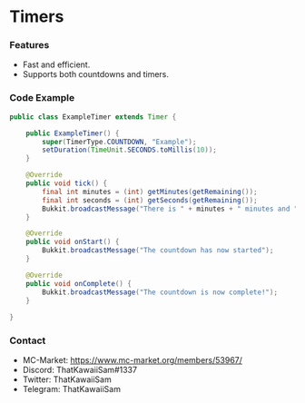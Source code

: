 # Timers
### Features
* Fast and efficient.
* Supports both countdowns and timers.

### Code Example
```java
public class ExampleTimer extends Timer {

    public ExampleTimer() {
        super(TimerType.COUNTDOWN, "Example");
        setDuration(TimeUnit.SECONDS.toMillis(10));
    }

    @Override
    public void tick() {
        final int minutes = (int) getMinutes(getRemaining());
        final int seconds = (int) getSeconds(getRemaining());
        Bukkit.broadcastMessage("There is " + minutes + " minutes and " + seconds + " seconds remaining.");
    }

    @Override
    public void onStart() {
        Bukkit.broadcastMessage("The countdown has now started");
    }

    @Override
    public void onComplete() {
        Bukkit.broadcastMessage("The countdown is now complete!");
    }
    
}
```

### Contact
- MC-Market: https://www.mc-market.org/members/53967/
- Discord: ThatKawaiiSam#1337
- Twitter: ThatKawaiiSam
- Telegram: ThatKawaiiSam